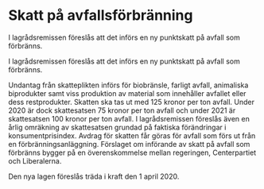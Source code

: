 # Skatt på avfallsförbränning

I lagrådsremissen föreslås att det införs en ny punktskatt på avfall som
förbränns.

I lagrådsremissen föreslås att det införs en ny punktskatt på avfall som
förbränns.

Undantag från skatteplikten införs för biobränsle, farligt avfall, animaliska biprodukter samt viss produktion av material som innehåller avfallet eller dess restprodukter. Skatten ska tas ut med 125 kronor per ton avfall. Under 2020 är dock skattesatsen 75 kronor per ton avfall och under 2021 är skattesatsen 100 kronor per ton avfall. I lagrådsremissen föreslås även en årlig omräkning av skattesatsen grundad på faktiska förändringar i konsumentprisindex. Avdrag för skatten får göras för avfall som förs ut från en förbränningsanläggning. Förslaget om införande av skatt på avfall som förbränns bygger på en överenskommelse mellan regeringen, Centerpartiet och Liberalerna.

Den nya lagen föreslås träda i kraft den 1 april 2020.
